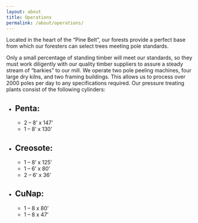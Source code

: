 ```yaml
---
layout: about
title: Operations
permalink: /about/operations/
---
```


Located in the heart of the “Pine Belt”, our forests provide a perfect base from which our foresters can select trees meeting pole standards.

Only a small percentage of standing timber will meet our standards, so they must work diligently with our quality timber suppliers to assure a steady stream of “barkies” to our mill. We operate two pole peeling machines, four large dry kilns, and two framing buildings. This allows us to process over 2000 poles per day to any specifications required. Our pressure treating plants consist of the following cylinders:

<ul class="columns three-columns">
	<li>
		<h2>Penta:</h2>
		<ul>
			<li>2 – 8’ x 147’</li>
			<li>1 – 8’ x 130’</li>
		</ul>
	</li>
	<li>
		<h2>Creosote:</h2>
		<ul>
			<li>1 – 8’ x 125’</li>
			<li>1 – 6’ x 80’</li>
			<li>2 – 6’ x 36’</li>
		</ul>
	</li>
	<li>
		<h2>CuNap:</h2>
		<ul>
			<li>1 – 8 x 80’</li>
			<li>1 – 8 x 47’</li>
		</ul>
	</li>
</ul>